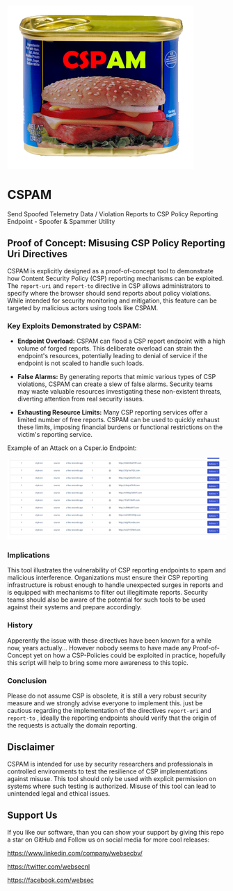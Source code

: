![CSPAM-logo](./img/cspam.png)

# CSPAM
Send Spoofed Telemetry Data / Violation Reports to CSP Policy Reporting Endpoint - Spoofer &amp; Spammer Utility

## Proof of Concept: Misusing CSP Policy Reporting Uri Directives

CSPAM is explicitly designed as a proof-of-concept tool to demonstrate how Content Security Policy (CSP) reporting mechanisms can be exploited. The `report-uri` and `report-to` directive in CSP allows administrators to specify where the browser should send reports about policy violations. While intended for security monitoring and mitigation, this feature can be targeted by malicious actors using tools like CSPAM.

### Key Exploits Demonstrated by CSPAM:

- **Endpoint Overload:** CSPAM can flood a CSP report endpoint with a high volume of forged reports. This deliberate overload can strain the endpoint's resources, potentially leading to denial of service if the endpoint is not scaled to handle such loads.

- **False Alarms:** By generating reports that mimic various types of CSP violations, CSPAM can create a slew of false alarms. Security teams may waste valuable resources investigating these non-existent threats, diverting attention from real security issues.

- **Exhausting Resource Limits:** Many CSP reporting services offer a limited number of free reports. CSPAM can be used to quickly exhaust these limits, imposing financial burdens or functional restrictions on the victim's reporting service.

Example of an Attack on a Csper.io Endpoint:

![CSP-Attack](./img/CSPSpoofingAttack.png)

### Implications

This tool illustrates the vulnerability of CSP reporting endpoints to spam and malicious interference. Organizations must ensure their CSP reporting infrastructure is robust enough to handle unexpected surges in reports and is equipped with mechanisms to filter out illegitimate reports. Security teams should also be aware of the potential for such tools to be used against their systems and prepare accordingly.

### History
Apperently the issue with these directives have been known for a while now, years actually...
However nobody seems to have made any Proof-of-Concept yet on how a CSP-Policies could be exploited in practice, hopefully this script will help to bring some more awareness to this topic.

### Conclusion
Please do not assume CSP is obsolete, it is still a very robust security measure and we strongly advise everyone to implement this. just be cautious regarding the implementation of the directives `report-uri` and `report-to` , ideally the reporting
endpoints should verify that the origin of the requests is actually the domain reporting.

## Disclaimer

CSPAM is intended for use by security researchers and professionals in controlled environments to test the resilience of CSP implementations against misuse. This tool should only be used with explicit permission on systems where such testing is authorized. Misuse of this tool can lead to unintended legal and ethical issues.

## Support Us
If you like our software, than you can show your support by giving this repo a star on GitHub and Follow us on social media for more cool releases:

https://www.linkedin.com/company/websecbv/

https://twitter.com/websecnl

https://facebook.com/websec
